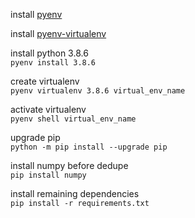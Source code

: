 install [pyenv](https://github.com/pyenv/pyenvr)

install [pyenv-virtualenv](https://github.com/pyenv/pyenv-virtualenv)

install python 3.8.6  
`pyenv install 3.8.6`

create virtualenv  
`pyenv virtualenv 3.8.6 virtual_env_name`

activate virtualenv  
`pyenv shell virtual_env_name`

upgrade pip  
`python -m pip install --upgrade pip`

install numpy before dedupe  
`pip install numpy`

install remaining dependencies  
`pip install -r requirements.txt`
